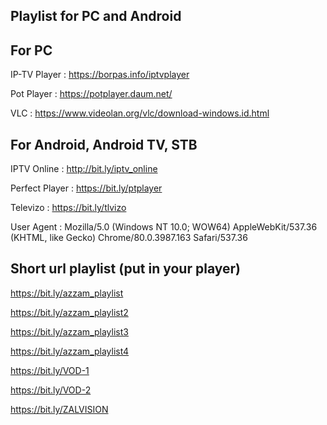
Playlist for PC and Android
---------------------------



For PC
-----------------------------------------
IP-TV Player :  https://borpas.info/iptvplayer

Pot Player : https://potplayer.daum.net/

VLC : https://www.videolan.org/vlc/download-windows.id.html



For Android, Android TV, STB
-----------------------------------------
IPTV Online : http://bit.ly/iptv_online

Perfect Player : https://bit.ly/ptplayer

Televizo : https://bit.ly/tlvizo

User Agent : Mozilla/5.0 (Windows NT 10.0; WOW64) AppleWebKit/537.36 (KHTML, like Gecko) Chrome/80.0.3987.163 Safari/537.36



Short url playlist (put in your player)
-----------------------------------------
https://bit.ly/azzam_playlist

https://bit.ly/azzam_playlist2

https://bit.ly/azzam_playlist3

https://bit.ly/azzam_playlist4

https://bit.ly/VOD-1

https://bit.ly/VOD-2

https://bit.ly/ZALVISION
